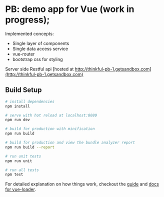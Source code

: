 # PB: demo app for Vue (work in progress);

Implemented concepts:
* Single layer of components
* Single data access service
* vue-router
* bootstrap css for styling

Server side Restful api [hosted at http://thinkful-pb-1.getsandbox.com](http://thinkful-pb-1.getsandbox.com)


## Build Setup

``` bash
# install dependencies
npm install

# serve with hot reload at localhost:8080
npm run dev

# build for production with minification
npm run build

# build for production and view the bundle analyzer report
npm run build --report

# run unit tests
npm run unit

# run all tests
npm test
```

For detailed explanation on how things work, checkout the [guide](http://vuejs-templates.github.io/webpack/) and [docs for vue-loader](http://vuejs.github.io/vue-loader).
